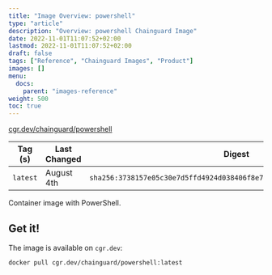 ```yaml
---
title: "Image Overview: powershell"
type: "article"
description: "Overview: powershell Chainguard Image"
date: 2022-11-01T11:07:52+02:00
lastmod: 2022-11-01T11:07:52+02:00
draft: false
tags: ["Reference", "Chainguard Images", "Product"]
images: []
menu:
  docs:
    parent: "images-reference"
weight: 500
toc: true
---
```


[cgr.dev/chainguard/powershell](https://github.com/chainguard-images/images/tree/main/images/powershell)

| Tag (s)   | Last Changed | Digest                                                                    |
|-----------|--------------|---------------------------------------------------------------------------|
|  `latest` | August 4th   | `sha256:3738157e05c30e7d5ffd4924d038406f8e7aaaeb3085f9a0f1f16b25944b712c` |



Container image with PowerShell.

## Get it!

The image is available on `cgr.dev`:

    docker pull cgr.dev/chainguard/powershell:latest

